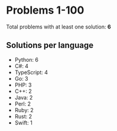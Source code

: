 # Problems 1-100

Total problems with at least one solution: **6**

## Solutions per language

- Python: 6
- C#: 4
- TypeScript: 4
- Go: 3
- PHP: 3
- C++: 2
- Java: 2
- Perl: 2
- Ruby: 2
- Rust: 2
- Swift: 1
